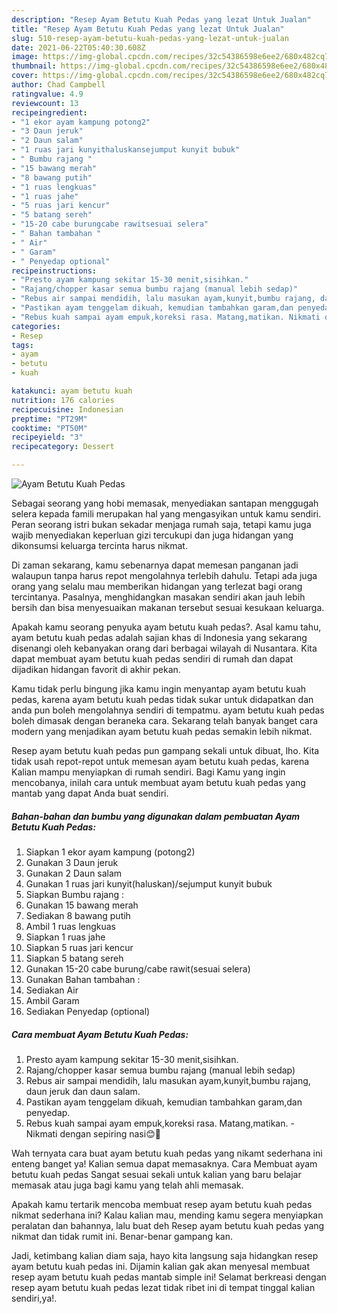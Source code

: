 ```yaml
---
description: "Resep Ayam Betutu Kuah Pedas yang lezat Untuk Jualan"
title: "Resep Ayam Betutu Kuah Pedas yang lezat Untuk Jualan"
slug: 510-resep-ayam-betutu-kuah-pedas-yang-lezat-untuk-jualan
date: 2021-06-22T05:40:30.608Z
image: https://img-global.cpcdn.com/recipes/32c54386598e6ee2/680x482cq70/ayam-betutu-kuah-pedas-foto-resep-utama.jpg
thumbnail: https://img-global.cpcdn.com/recipes/32c54386598e6ee2/680x482cq70/ayam-betutu-kuah-pedas-foto-resep-utama.jpg
cover: https://img-global.cpcdn.com/recipes/32c54386598e6ee2/680x482cq70/ayam-betutu-kuah-pedas-foto-resep-utama.jpg
author: Chad Campbell
ratingvalue: 4.9
reviewcount: 13
recipeingredient:
- "1 ekor ayam kampung potong2"
- "3 Daun jeruk"
- "2 Daun salam"
- "1 ruas jari kunyithaluskansejumput kunyit bubuk"
- " Bumbu rajang "
- "15 bawang merah"
- "8 bawang putih"
- "1 ruas lengkuas"
- "1 ruas jahe"
- "5 ruas jari kencur"
- "5 batang sereh"
- "15-20 cabe burungcabe rawitsesuai selera"
- " Bahan tambahan "
- " Air"
- " Garam"
- " Penyedap optional"
recipeinstructions:
- "Presto ayam kampung sekitar 15-30 menit,sisihkan."
- "Rajang/chopper kasar semua bumbu rajang (manual lebih sedap)"
- "Rebus air sampai mendidih, lalu masukan ayam,kunyit,bumbu rajang, daun jeruk dan daun salam."
- "Pastikan ayam tenggelam dikuah, kemudian tambahkan garam,dan penyedap."
- "Rebus kuah sampai ayam empuk,koreksi rasa. Matang,matikan. Nikmati dengan sepiring nasi😊🤤"
categories:
- Resep
tags:
- ayam
- betutu
- kuah

katakunci: ayam betutu kuah 
nutrition: 176 calories
recipecuisine: Indonesian
preptime: "PT29M"
cooktime: "PT50M"
recipeyield: "3"
recipecategory: Dessert

---
```



![Ayam Betutu Kuah Pedas](https://img-global.cpcdn.com/recipes/32c54386598e6ee2/680x482cq70/ayam-betutu-kuah-pedas-foto-resep-utama.jpg)

Sebagai seorang yang hobi memasak, menyediakan santapan menggugah selera kepada famili merupakan hal yang mengasyikan untuk kamu sendiri. Peran seorang istri bukan sekadar menjaga rumah saja, tetapi kamu juga wajib menyediakan keperluan gizi tercukupi dan juga hidangan yang dikonsumsi keluarga tercinta harus nikmat.

Di zaman  sekarang, kamu sebenarnya dapat memesan panganan jadi walaupun tanpa harus repot mengolahnya terlebih dahulu. Tetapi ada juga orang yang selalu mau memberikan hidangan yang terlezat bagi orang tercintanya. Pasalnya, menghidangkan masakan sendiri akan jauh lebih bersih dan bisa menyesuaikan makanan tersebut sesuai kesukaan keluarga. 



Apakah kamu seorang penyuka ayam betutu kuah pedas?. Asal kamu tahu, ayam betutu kuah pedas adalah sajian khas di Indonesia yang sekarang disenangi oleh kebanyakan orang dari berbagai wilayah di Nusantara. Kita dapat membuat ayam betutu kuah pedas sendiri di rumah dan dapat dijadikan hidangan favorit di akhir pekan.

Kamu tidak perlu bingung jika kamu ingin menyantap ayam betutu kuah pedas, karena ayam betutu kuah pedas tidak sukar untuk didapatkan dan anda pun boleh mengolahnya sendiri di tempatmu. ayam betutu kuah pedas boleh dimasak dengan beraneka cara. Sekarang telah banyak banget cara modern yang menjadikan ayam betutu kuah pedas semakin lebih nikmat.

Resep ayam betutu kuah pedas pun gampang sekali untuk dibuat, lho. Kita tidak usah repot-repot untuk memesan ayam betutu kuah pedas, karena Kalian mampu menyiapkan di rumah sendiri. Bagi Kamu yang ingin mencobanya, inilah cara untuk membuat ayam betutu kuah pedas yang mantab yang dapat Anda buat sendiri.

<!--inarticleads1-->

##### Bahan-bahan dan bumbu yang digunakan dalam pembuatan Ayam Betutu Kuah Pedas:

1. Siapkan 1 ekor ayam kampung (potong2)
1. Gunakan 3 Daun jeruk
1. Gunakan 2 Daun salam
1. Gunakan 1 ruas jari kunyit(haluskan)/sejumput kunyit bubuk
1. Siapkan  Bumbu rajang :
1. Gunakan 15 bawang merah
1. Sediakan 8 bawang putih
1. Ambil 1 ruas lengkuas
1. Siapkan 1 ruas jahe
1. Siapkan 5 ruas jari kencur
1. Siapkan 5 batang sereh
1. Gunakan 15-20 cabe burung/cabe rawit(sesuai selera)
1. Gunakan  Bahan tambahan :
1. Sediakan  Air
1. Ambil  Garam
1. Sediakan  Penyedap (optional)




<!--inarticleads2-->

##### Cara membuat Ayam Betutu Kuah Pedas:

1. Presto ayam kampung sekitar 15-30 menit,sisihkan.
1. Rajang/chopper kasar semua bumbu rajang (manual lebih sedap)
1. Rebus air sampai mendidih, lalu masukan ayam,kunyit,bumbu rajang, daun jeruk dan daun salam.
1. Pastikan ayam tenggelam dikuah, kemudian tambahkan garam,dan penyedap.
1. Rebus kuah sampai ayam empuk,koreksi rasa. Matang,matikan. - Nikmati dengan sepiring nasi😊🤤




Wah ternyata cara buat ayam betutu kuah pedas yang nikamt sederhana ini enteng banget ya! Kalian semua dapat memasaknya. Cara Membuat ayam betutu kuah pedas Sangat sesuai sekali untuk kalian yang baru belajar memasak atau juga bagi kamu yang telah ahli memasak.

Apakah kamu tertarik mencoba membuat resep ayam betutu kuah pedas nikmat sederhana ini? Kalau kalian mau, mending kamu segera menyiapkan peralatan dan bahannya, lalu buat deh Resep ayam betutu kuah pedas yang nikmat dan tidak rumit ini. Benar-benar gampang kan. 

Jadi, ketimbang kalian diam saja, hayo kita langsung saja hidangkan resep ayam betutu kuah pedas ini. Dijamin kalian gak akan menyesal membuat resep ayam betutu kuah pedas mantab simple ini! Selamat berkreasi dengan resep ayam betutu kuah pedas lezat tidak ribet ini di tempat tinggal kalian sendiri,ya!.

